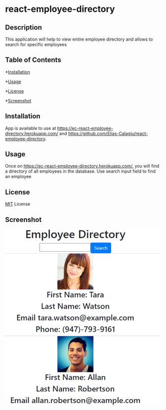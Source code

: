 # react-employee-directory
## Description

This application will help to view entire employee directory and allows to search for specific employees

## Table of Contents

*[Installation](#installation)

*[Usage](#usage)

*[License](#license)

*[Screenshot](#screenshot)

## Installation

App is available to use at https://ec-react-employee-directory.herokuapp.com/ and https://github.com/Elias-Calagiu/react-employee-directory.

## Usage

Once on https://ec-react-employee-directory.herokuapp.com/, you will find a directory of all employees in the database. Use search input field to find an employee

## License
[MIT](https://choosealicense.com/licenses/mit/) License

## Screenshot
![Screenshot](https://raw.githubusercontent.com/Elias-Calagiu/react-employee-directory/main/employee%20directory%20react%20hw.PNG)